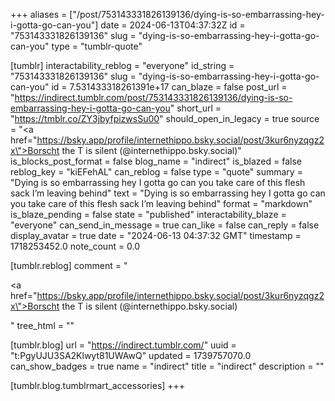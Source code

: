 +++
aliases = ["/post/753143331826139136/dying-is-so-embarrassing-hey-i-gotta-go-can-you"]
date = 2024-06-13T04:37:32Z
id = "753143331826139136"
slug = "dying-is-so-embarrassing-hey-i-gotta-go-can-you"
type = "tumblr-quote"

[tumblr]
interactability_reblog = "everyone"
id_string = "753143331826139136"
slug = "dying-is-so-embarrassing-hey-i-gotta-go-can-you"
id = 7.531433318261391e+17
can_blaze = false
post_url = "https://indirect.tumblr.com/post/753143331826139136/dying-is-so-embarrassing-hey-i-gotta-go-can-you"
short_url = "https://tmblr.co/ZY3jbyfpizwsSu00"
should_open_in_legacy = true
source = "<a href=\"https://bsky.app/profile/internethippo.bsky.social/post/3kur6nyzqgz2x\">Borscht the T is silent (@internethippo.bsky.social)</a>"
is_blocks_post_format = false
blog_name = "indirect"
is_blazed = false
reblog_key = "kiEFehAL"
can_reblog = false
type = "quote"
summary = "Dying is so embarrassing hey I gotta go can you take care of this flesh sack I’m leaving behind"
text = "Dying is so embarrassing hey I gotta go can you take care of this flesh sack I&rsquo;m leaving behind"
format = "markdown"
is_blaze_pending = false
state = "published"
interactability_blaze = "everyone"
can_send_in_message = true
can_like = false
can_reply = false
display_avatar = true
date = "2024-06-13 04:37:32 GMT"
timestamp = 1718253452.0
note_count = 0.0

[tumblr.reblog]
comment = "<p><a href=\"https://bsky.app/profile/internethippo.bsky.social/post/3kur6nyzqgz2x\">Borscht the T is silent (@internethippo.bsky.social)</a></p>"
tree_html = ""

[tumblr.blog]
url = "https://indirect.tumblr.com/"
uuid = "t:PgyUJU3SA2Klwyt81UWAwQ"
updated = 1739757070.0
can_show_badges = true
name = "indirect"
title = "indirect"
description = ""

[tumblr.blog.tumblrmart_accessories]
+++
